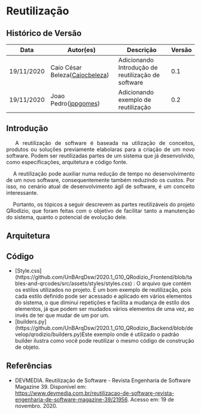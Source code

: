 # Reutilização

## Histórico de Versão

<table>
  <thead>
    <tr>
      <th>Data</th>
      <th>Autor(es)</th>
      <th>Descrição</th>
      <th>Versão</th>  
    </tr>
  </thead>

  <tbody>
    <tr>
      <td>19/11/2020</td>
      <td>
        Caio César Beleza(<a target="blank" href="https://github.com/Caiocbeleza">Caiocbeleza</a>)
      </td>
      <td>Adicionando Introdução de reutilização de software</td>
      <td>0.1</td>
    </tr>
    <tr>
      <td>19/11/2020</td>
      <td>
        Joao Pedro(<a target="blank" href="https://github.com/Caiocbeleza">jppgomes</a>)
      </td>
      <td>Adicionando exemplo de reutilização</td>
      <td>0.2</td>
    </tr>

  </tbody>
</table>

## Introdução

<p align="justify">&emsp;
A reutilização de software é baseada na utilização de conceitos, produtos ou soluções previamente elabolaras para a criação de um novo software. Podem ser reutilizadas partes de um sistema que já desenvolvido, como especificações, arquitetura e código fonte.
</p>
<p align="justify">&emsp;
A reutilização pode auxiliar numa redução de tempo no desenvolvimento de um novo software, consequentemente também reduzindo os custos. Por isso, no cenário atual de desenvolvimento ágil de software, é um conceito interessante.
</p>
<p align="justify">&emsp;
Portanto, os tópicos a seguir descrevem as partes reutilizáveis do projeto QRodízio, que foram feitas com o objetivo de facilitar tanto a manutenção do sistema, quanto o potencial de evolução dele.
</p>

## Arquitetura

## Código

<ul>
<li>
[Style.css](https://github.com/UnBArqDsw/2020.1_G10_QRodizio_Frontend/blob/tables-and-qrcodes/src/assets/styles/styles.css) : O arquivo que contém os estilos utilizados no projeto. É um bom exemplo de reutilização, pois cada estilo definido pode ser acessado e aplicado em vários elementos do sistema, o que diminui repetições e facilita a mudança de estilo dos elementos, já que podem ser mudados vários elementos de uma vez, ao invés de ter que mudar de um por um.
</li>

<li>
[builders.py](https://github.com/UnBArqDsw/2020.1_G10_QRodizio_Backend/blob/develop/qrodizio/builders.py)Este exemplo onde é utilizado o padrão builder ilustra como você pode reutilizar o mesmo código de construção de objeto.
</li>

</ul>

## Referências

<ul>
<li>

DEVMEDIA. Reutilização de Software - Revista Engenharia de Software Magazine 39. Disponível em:  https://www.devmedia.com.br/reutilizacao-de-software-revista-engenharia-de-software-magazine-39/21956. Acesso em: 19 de novembro. 2020.

</li>
</ul>
